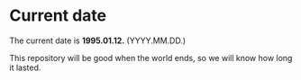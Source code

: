 # Current date

The current date is **1995.01.12.** (YYYY.MM.DD.)

This repository will be good when the world ends, so we will know how long it lasted.